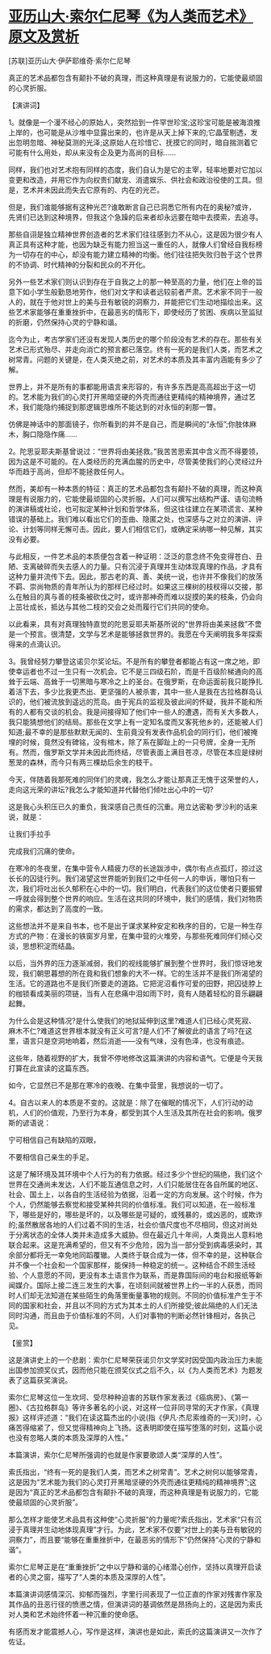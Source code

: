# [亚历山大·索尔仁尼琴《为人类而艺术》原文及赏析](https://www.vrrw.net/wx/14552.html)

[苏联]亚历山大·伊萨耶维奇·索尔仁尼琴

真正的艺术品都包含有颠扑不破的真理，而这种真理是有说服力的，它能使最顽固的心灵折服。

【演讲词】

1。就像是一个漫不经心的原始人，突然拾到一件罕世珍宝;这珍宝可能是被海浪推上岸的，也可能是从沙堆中显露出来的，也许是从天上掉下来的;它晶莹剔透，发出忽明忽暗、神秘莫测的光泽;这原始人在珍惜它、抚摸它的同时，暗自揣测着它可能有什么用处，却从来没有企及更为高尚的目标……

同样，我们也对艺术抱有同样的态度，我们自认为是它的主宰，轻率地要对它加以变更和改造，并用它作为向权贵们献宠、消遣娱乐、供社会和政治役使的工具。但是，艺术并未因此而失去它原有的、内在的光芒。

但是，我们谁能够据有这种光芒?谁敢断言自己已洞悉它所有内在的奥秘?或许，先贤们已达到这种境界，但我这个急躁的后来者却永远要在暗中去摸索，去追寻。

那些自诩是独立精神世界创造者的艺术家们往往感到力不从心，这是因为很少有人真正具有这种才能，也因为缺乏有能力担当这一重任的人，就像人们曾经自我标榜为一切存在的中心，却没有能力建立精神的均衡。他们往往把失败归咎于这个世界的不协调、时代精神的分裂和民众的不开化。

另外一些艺术家们则认识到存在于自我之上的那一种至高的力量，他们在上帝的旨意下如小学生般勤恳地劳作，他们对文字和读者远较前者严肃。艺术家不同于一般人的，就在于他对世上的美与丑有敏锐的洞察力，并能把它们生动地描绘出来。这些艺术家能够在重重挫折中，在最恶劣的情形下，即使经历了贫困、疾病以至监狱的折磨，仍然保持心灵的宁静和谐。

迄今为止，考古学家们还没有发现人类历史的哪个阶段没有艺术的存在。那些有关艺术已形式殆尽、并走向消亡的预言都已落空。终有一死的是我们人类，而艺术之树常青。问题的关键是，在人类灭绝之前，对艺术的本质及其丰富内涵能有多少了解。

世界上，并不是所有的事都能用语言来形容的，有许多东西是高高超出于这一切的。艺术能为我们的心灵打开黑暗坚硬的外壳而通往更精纯的精神境界，通过艺术，我们能隐约捕捉到那逻辑思维所不能达到的对永恒的刹那一瞥。

仿佛是神话中的那面镜子，你所看到的并不是自己，而是瞬间的“永恒”;你肢体麻木，胸口隐隐作痛……



2。陀思妥耶夫斯基曾说过：“世界将由美拯救。”我苦苦思索其中含义而不得要领，因为这是不可能的。在人类经历的充满血腥的历史中，尽管美使我们的心灵经过升华而趋于高尚，但却不能拯救任何人。

然而，美却有一种本质的特征：真正的艺术品都包含有颠扑不破的真理，而这种真理是有说服力的，它能使最顽固的心灵折服。人们可以撰写出结构严谨、语句流畅的演讲稿或社论，也可拟定某种计划和哲学体系，但这往往建立在某项谎言、某种错误的基础上。我们难以看出它们的歪曲、隐匿之处，也深感与之对立的演讲、评论、计划等同样无懈可击。因此，要人们相信它们，或确定采纳哪一种见解，其实没有必要。

与此相反，一件艺术品的本质便包含着一种证明：泛泛的意念终不免变得苍白、丑陋、支离破碎而失去感人的力量。只有沉浸于真理并生动体现真理的作品，才具有这种力量并流传下去。因此，那古老的真、善、美统一说，也许并不像我们的放荡不羁、崇尚物质的青年所认为的那样已经过时。如果这三棵树的枝杈得以交接，那么在触目的真与善的枝条被砍伐之时，或许那神奇而难以捉摸的美的枝条，仍会向上茁壮成长，抵达与其他二枝的交会之处而履行它们共同的使命。

以此看来，具有对真理独特直觉的陀思妥耶夫斯基所说的“世界将由美来拯救”不啻是一个预言。很清楚，文学与艺术是能够拯救世界的。我愿在今天阐明我多年探索得来的点滴认识。

3。我曾经努力攀登这诺贝尔奖论坛。不是所有的攀登者都能占有这一席之地，即使幸运者也不过一生只有一次机会。它不是三四级石阶，而是千百级阶梯通向的高耸于云端、高耸于一切黑暗与寒冷之上的圣台。在俄罗斯，在命运面前我只能挣扎着活下去，多少比我更杰出、更坚强的人被杀害，其中一些人是我在古拉格群岛认识的，他们被流放到遥远的荒岛。由于宪兵的监视及彼此间的怀疑，我并不能和所有的人都有交谈的机会。我是间接得知了他们中一些人的遭遇，而有关大多数人，我只能猜想他们的结局。那些在文学上有一定知名度而又客死他乡的，还能被人们知道;最不幸的是那些默默无闻的、生前竟没有发表作品机会的同行们，他们被掩埋的时候，竟然没有碑铭，没有棺木，除了系在脚趾上的一只号牌，全身一无所有。然而，俄罗斯文学并未因此而终结，尽管表面上满目苍凉，尽管在本应是绿树葱茏的森林，而今只有两三棵劫后余生的枝干。

今天，伴随着我那死难的同伴们的灵魂，我怎么才能让那真正无愧于这荣誉的人，走向这光荣的讲坛?我怎么才能知道并代替他们倾吐出心中的一切?

这是我心头积压已久的重负，我深感自己责任的沉重。用立达密勒·罗沙利的话来说，就是：

让我们手拉手

完成我们沉痛的使命。

在寒冷的冬夜里，在集中营令人精疲力尽的长途跋涉中，偶尔有点点孤灯，掠过这长长的囚徒行列。我们渴望这世界能听到我们之中任何一人的申诉，哪怕只有一次，我们将吐出长久郁积在心中的一切。我们明白，代表我们的这位使者只要振臂一呼就会得到整个世界的响应。生活在这共同的环境中，我们的感情，我们对物质的需求，都达到了高度的一致。

这些想法并不是来自书本，也不是出于谋求某种安定和秩序的目的，它是一种生存方式的产物：在漫长的铁窗岁月里，在集中营的火堆旁，与那些死难同伴们倾心交谈，思想积淀而结晶。

以后，当外界的压力逐渐减弱，我们的视线能够扩展到整个世界时，我们惊讶地发现，我们朝思暮想的所在竟和我们想象的大不一样。它的生活并不是我们所渴望的生活。它的道路也不是我们所要走的道路。它把泥沼看作可爱的田野，把囚徒脖上的枷锁看成美丽的项链，当有人在悲痛中泪如雨下时，竟有人随着轻松的音乐翩翩起舞。

为什么会是这种情况?是什么使我们的地狱延伸到这里?难道人们已经心灵死寂、麻木不仁?难道这世界根本就没有正义可言?是人们不了解彼此的语言了吗?在这里，语言只是空洞地响着，然后消逝——没有气味，没有色泽，也没有痕迹。

这些年，随着视野的扩大，我曾不停地修改这篇演讲的内容和语气。它便是今天我打算在此宣读的这篇东西。

如今，它显然已不是那在寒冷的夜晚、在集中营里，我想说的一切了。

4。自古以来人的本质是不变的。这就是：除了在催眠的情况下，人们行动的动机，人们的价值观，乃至行为本身，都受到其个人生活及其所在社会的影响。俄罗斯的谚语说：

宁可相信自己有缺陷的双眼，

不要相信自己亲生的手足。

这是了解环境及其环境中个人行为的有力依据。经过多少个世纪的隔绝，我们这个世界在交通尚未发达，人们不能互通信息之时，人们只能居住在各自所属的地区、社会、国土上，以各自的生活经验为依据，沿着一定的方向发展。这个时候，作为个人，仍然能够去察觉和接受某种共同的价值标准。我们可以知道，在一般标准下，哪些是好的，哪些是坏的，以及哪些是可疑的，或残暴的，或凶恶的，或欺诈的;虽然散居各地的人们过着不同的生活，社会价值尺度也不尽相同，但这对尚处于分离状态的全体人类并未造成多大威胁。但在最近几十年间，人类竟出人意料地联合起来。这是充满希望的，但又有不少危险，因为当一部分受到病毒感染时，其余部分都将无一幸免地同蹈覆辙。人类终于联合成为一体，但不幸的是，这种联合并不像一个社会和一个国家那样，能保持一种稳定的统一。这种结合不顾生活经验、个人意愿的不同，更没有本土语言作为联系，而是靠国际间的电台和报纸等新闻媒介。国际上接二连三发生的大事，在顷刻间就被世界上约一半的人获悉，而同时人们却无法知道在某些陌生的角落里衡量事物的规则。不同的价值标准产生于不同的国家和社会，并且以不同的方式为其本土的人们所接受;彼此隔绝的人们无法同时沟通，而且由于价值标准的不同，人们对事物的判断必然针锋相对，各执己见。

【鉴赏】

这是演讲史上的一个悲剧：索尔仁尼琴荣获诺贝尔文学奖时因受国内政治压力未能出国参加颁奖仪式，因而他只能在颁奖仪式之后不久，以《为人类而艺术》为题发表了这篇获奖演说。

索尔仁尼琴这位一生坎坷、受尽种种迫害的苏联作家发表过《癌病房》、《第一圈》、《古拉格群岛》等许多著名的小说，对这样一位非同寻常的天才作家，《真理报》这样评述道：“我们在读这篇杰出的小说(指《伊凡·杰尼索维奇的一天》)时，心痛苦得缩紧了，但又觉得精神向上飞扬。这表明即使在描写堕落的时刻，这篇小说也没有忽略人类的本质及深厚的人性。”

本篇演讲，索尔仁尼琴所强调的也就是作家要歌颂人类“深厚的人性”。

索氏指出，“终有一死的是我们人类，而艺术之树常青”。艺术之树何以能够常青，这是因为“艺术能为我们的心灵打开黑暗坚硬的外壳而通往更精纯的精神境界”;这是因为“真正的艺术品都包含有颠扑不破的真理，而这种真理是有说服力的，它能使最顽固的心灵折服”。

那么怎样才能使艺术品具有这种使“心灵折服”的力量呢?索氏指出，艺术家“只有沉浸于真理并生动地体现真理”才行。为此，艺术家不仅要“对世上的美与丑有敏锐的洞察力”，而且要“能够在重重挫折中，在最恶劣的情形下”仍然保持“心灵的宁静和谐”。

索尔仁尼琴正是在“重重挫折”之中以宁静和谐的心绪潜心创作，坚持以真理开启读者的心灵之窗，描写了“人类的本质及深厚的人性”。

本篇演讲词感情深沉、抑郁而强烈，字里行间表现了一位正直的作家对残害作家及其作品的丑恶行径的愤懑之情，但演讲词的基调依然是昂扬向上的，这是因为索氏对人类和艺术始终怀着一种沉重的使命感。

有感而发才能震撼人心，写作是这样，演讲也是如此，索氏的这篇演讲又一次作了佐证。

